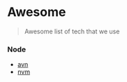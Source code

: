 # Awesome

> Awesome list of tech that we use

### Node

- [avn](https://github.com/wbyoung/avn)
- [nvm](https://github.com/creationix/nvm)

